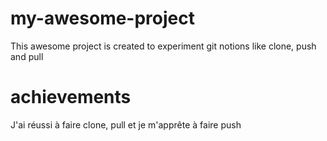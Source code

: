 # my-awesome-project
This awesome project is created to experiment git notions like clone, push and pull

# achievements
J'ai réussi à faire clone, pull et je m'apprête à faire push


